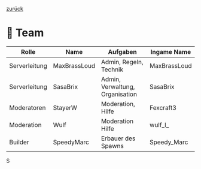 [zurück](../index.md)

# 👥 Team

| Rolle | Name | Aufgaben | Ingame Name |
|-------|------|----------| ------------|
| Serverleitung | MaxBrassLoud | Admin, Regeln, Technik | MaxBrassLoud |
| Serverleitung | SasaBrix | Admin, Verwaltung, Organisation | SasaBrix |
| Moderatoren | StayerW | Moderation, Hilfe | Fexcraft3 |
| Moderation | Wulf | Moderation Hilfe | wulf_l_ |
| Builder | SpeedyMarc | Erbauer des Spawns | Speedy_Marc |
S